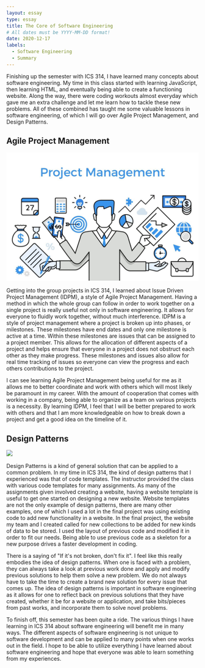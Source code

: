 ```yaml
---
layout: essay
type: essay
title: The Core of Software Engineering
# All dates must be YYYY-MM-DD format!
date: 2020-12-17
labels:
  - Software Engineering
  - Summary
---
```



Finishing up the semester with ICS 314, I have learned many concepts about software engineering. My time in this class started with learning JavaScript, then learning HTML, and eventually being able to create a functioning website. Along the way, there were coding workouts almost everyday which gave me an extra challenge and let me learn how to tackle these new problems. All of these combined has taught me some valuable lessons in software engineering, of which I will go over Agile Project Management, and Design Patterns.

## Agile Project Management
<img class="ui floated image" src="../images/ProjectManagement.jpg">

Getting into the group projects in ICS 314, I learned about Issue Driven Project Management (IDPM), a style of Agile Project Management. Having a method in which the whole group can follow in order to work together on a single project is really useful not only in software engineering. It allows for everyone to fluidly work together, without much interference. IDPM is a style of project management where a project is broken up into phases, or milestones. These milestones have end dates and only one milestone is active at a time. Within these milestones are issues that can be assigned to a project member. This allows for the allocation of different aspects of a project and helps ensure that everyone in a project does not obstruct each other as they make progress. These milestones and issues also allow for real time tracking of issues so everyone can view the progress and each others contributions to the project.

I can see learning Agile Project Management being useful for me as it allows me to better coordinate and work with others which will most likely be paramount in my career. With the amount of cooperation that comes with working in a company, being able to organize as a team on various projects is a necessity. By learning IDPM, I feel that I will be better prepared to work with others and that I am more knowledgeable on how to break down a project and get a good idea on the timeline of it.

## Design Patterns
<img class="ui floated image" src="../images/DesignPattern.jpg">

Design Patterns is a kind of general solution that can be applied to a common problem. In my time in ICS 314, the kind of design patterns that I experienced was that of code templates. The instructor provided the class with various code templates for many assignments. As many of the assignments given involved creating a website, having a website template is useful to get one started on designing a new website. Website templates are not the only example of design patterns, there are many other examples, one of which I used a lot in the final project was using existing code to add new functionality in a website. In the final project, the website my team and I created called for new collections to be added for new kinds of data to be stored. I used the layout of previous code and modified it in order to fit our needs. Being able to use previous code as a skeleton for a new purpose drives a faster development in coding.

There is a saying of "If it's not broken, don't fix it". I feel like this really embodies the idea of design patterns. When one is faced with a problem, they can always take a look at previous work done and apply and modify previous solutions to help them solve a new problem. We do not always have to take the time to create a brand new solution for every issue that comes up. The idea of design patterns is important in software engineering as it allows for one to reflect back on previous solutions that they have created, whether it be for a website or application, and take bits/pieces from past works, and incorporate them to solve novel problems.


To finish off, this semester has been quite a ride. The various things I have learning in ICS 314 about software engineering will benefit me in many ways. The different aspects of software engineering is not unique to software development and can be applied to many points when one works out in the field. I hope to be able to utilize everything I have learned about software engineering and hope that everyone was able to learn something from my experiences.
